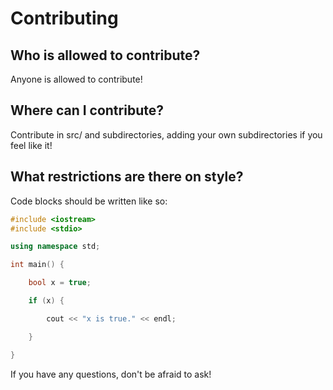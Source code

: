 # Contributing

## Who is allowed to contribute?

Anyone is allowed to contribute!

## Where can I contribute?

Contribute in src/ and subdirectories, adding your own subdirectories if you feel like it!

## What restrictions are there on style?

Code blocks should be written like so:
```cpp
#include <iostream>
#include <stdio>

using namespace std;

int main() {

    bool x = true;

    if (x) {

        cout << "x is true." << endl;

    }

}
```
If you have any questions, don't be afraid to ask!